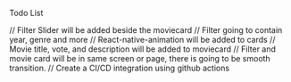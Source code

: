 Todo List 

// Filter Slider will be added beside the moviecard
// Filter going to contain year, genre and more
// React-native-animation will be added to cards
// Movie title, vote, and description will be added to moviecard
// Filter and movie card will be in same screen or page, there is going to be smooth transition.
// Create a CI/CD integration using github actions
